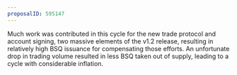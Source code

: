 ```yaml
---
proposalID: 595147
---
```


Much work was contributed in this cycle for the new trade protocol and account signing, two massive elements of the v1.2 release, resulting in relatively high BSQ issuance for compensating those efforts. An unfortunate drop in trading volume resulted in less BSQ taken out of supply, leading to a cycle with considerable inflation.
